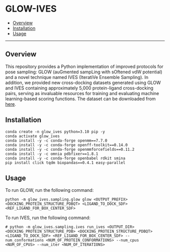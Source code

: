 # GLOW-IVES

- [Overview](#overview)
- [Installation](#installation)
- [Usage](#usage)

----------------------------------

## Overview

This repository provides a Python implementation of improved protocols for pose sampling: GLOW (auGmented sampLing with sOftened vdW potential) and a novel technique named IVES (IteratiVe Ensemble Sampling). In addition, we provided new cross-docking datasets generated using GLOW and IVES containing approximately 5,000 protein-ligand cross-docking pairs, serving as invaluable resources for training and evaluating machine learning-based scoring functions. The dataset can be downloaded from [here](https://drive.google.com/drive/folders/1CMlsJzDzIJNSsWbcLDhs4JT-VpaBChOJ).

## Installation

```
conda create -n glow_ives python=3.10 pip -y
conda activate glow_ives
conda install -y -c conda-forge openmm==7.7.0
conda install -y -c conda-forge openff-toolkit==0.14.0
conda install -y -c conda-forge openmmforcefields==0.11.2
conda install -y -c omnia pdbfixer==1.8.1
conda install -y -c conda-forge openbabel rdkit smina
pip install click tqdm biopandas==0.4.1 easy-parallel
```

## Usage

To run GLOW, run the following command:

`python -m glow_ives.sampling.glow glow <OUTPUT_PREFIX> <DOCKING_PROTEIN_STRUCTURE_PDBQT> <LIGAND_TO_DOCK_SDF> <REF_LIGAND_FOR_BOX_CENTER_SDF>`

To run IVES, run the following command:

`# python -m glow_ives.sampling.ives run_ives <OUTPUT_DIR> <DOCKING_PROTEIN_STRUCTURE_PDB> <DOCKING_PROTEIN_STRUCTURE_PDBQT> <LIGAND_TO_DOCK_SDF> <REF_LIGAND_FOR_BOX_CENTER_SDF> --num_conformations <NUM_OF_PROTEIN_CONFORMATIONS> --num_cpus <NUM_OF_CPUS> --num_iter <NUM_OF_ITERATIONS>`
